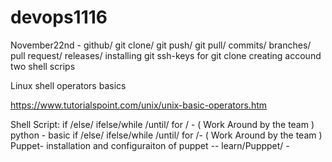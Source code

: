 # devops1116
November22nd - github/ git clone/ git push/ git pull/ commits/ branches/ pull request/ releases/
installing git
ssh-keys for git clone
creating accound
two shell scrips


Linux shell operators basics

https://www.tutorialspoint.com/unix/unix-basic-operators.htm


Shell Script: if /else/ ifelse/while /until/ for / - ( Work Around by the team )
python - basic if /else/ ifelse/while /until/ for /- ( Work Around by the team )
Puppet- installation and configuraiton of puppet 
-- learn/Pupppet/ - 
